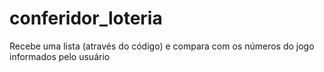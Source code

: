 # conferidor_loteria
Recebe uma lista (através do código) e compara com os números do jogo informados pelo usuário
